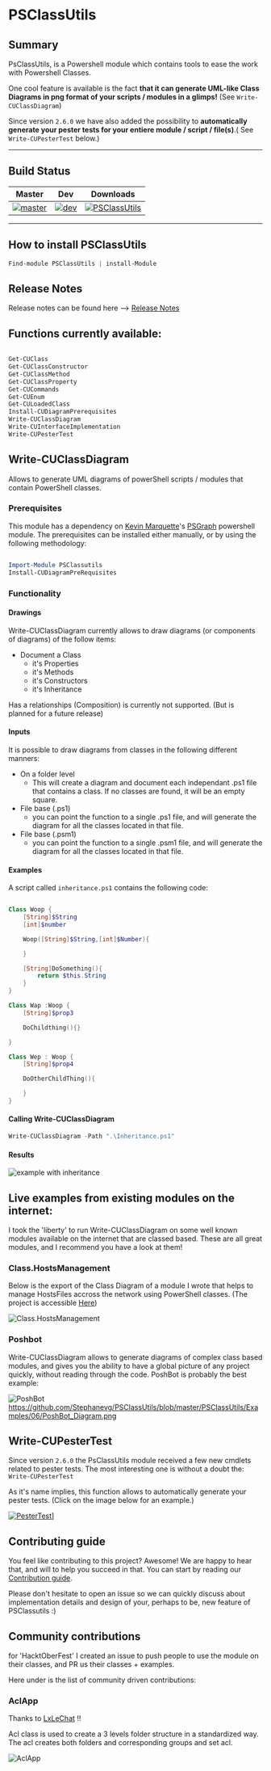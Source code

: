 # PSClassUtils


## Summary

PsClassUtils, is a Powershell module which contains tools to ease the work with Powershell Classes.

One cool feature is available is the fact  **that it can generate UML-like Class Diagrams in png format of your scripts / modules in a glimps!** (See ```Write-CUClassDiagram```)

Since version `2.6.0` we have also added the possibility to **automatically generate your pester tests for your entiere module / script / file(s)**.( See ```Write-CUPesterTest``` below.)

-----

## Build Status
|Master |Dev| Downloads
|---|---|---|
|[![master](https://ci.appveyor.com/api/projects/status/p30qxvifokv5fsjg/branch/master?svg=true)](https://ci.appveyor.com/project/Stephanevg/psclassutils/branch/master) |[![dev](https://ci.appveyor.com/api/projects/status/p30qxvifokv5fsjg/branch/master?svg=true)](https://ci.appveyor.com/project/Stephanevg/psclassutils/branch/dev) | [![PSClassUtils](https://img.shields.io/powershellgallery/dt/PsClassUtils.svg)](https://www.powershellgallery.com/packages/PsClassUtils/)

-----
## How to install PSClassUtils

```powershell
Find-module PSClassUtils | install-Module
```

## Release Notes

Release notes can be found here --> [Release Notes](.\ReleaseNotes.md)


## Functions currently available:

```powershell

Get-CUClass
Get-CUClassConstructor
Get-CUClassMethod
Get-CUClassProperty
Get-CUCommands
Get-CUEnum
Get-CULoadedClass
Install-CUDiagramPrerequisites
Write-CUClassDiagram
Write-CUInterfaceImplementation
Write-CUPesterTest


```



## Write-CUClassDiagram

Allows to generate UML diagrams of powerShell scripts / modules that contain PowerShell classes.


### Prerequisites

This module has a dependency on [Kevin Marquette](https://Twitter/KevinMarquette)'s [PSGraph](https://github.com/KevinMarquette/PSGraph) powershell module.
The prerequisites can be installed either manually, or by using the following methodology:

```powershell

Import-Module PSClassutils
Install-CUDiagramPreRequisites

```

### Functionality

#### Drawings

Write-CUClassDiagram currently allows to draw diagrams (or components of diagrams) of the follow items:
- Document a Class
    - it's Properties
    - it's Methods
    - it's Constructors
    - it's Inheritance

Has a relationships (Composition) is currently not supported. (But is planned for a future release)

#### Inputs

It is possible to draw diagrams from classes in the following different manners:
- On a folder level
    - This will create a diagram and document each independant .ps1 file that contains a class. If no classes are found, it will be an empty square.
- File base (.ps1)
    - you can point the function to a single .ps1 file, and will generate the diagram for all the classes located in that file.
- File base (.psm1)
    - you can point the function to a single .psm1 file, and will generate the diagram for all the classes located in that file.

#### Examples

A script called ```inheritance.ps1``` contains the following code:

```powershell

Class Woop {
    [String]$String
    [int]$number

    Woop([String]$String,[int]$Number){

    }

    [String]DoSomething(){
        return $this.String
    }
}

Class Wap :Woop {
    [String]$prop3

    DoChildthing(){}

}

Class Wep : Woop {
    [String]$prop4

    DoOtherChildThing(){

    }
}

```

#### Calling Write-CUClassDiagram
```Powershell
Write-CUClassDiagram -Path ".\Inheritance.ps1"
```

#### Results

![example with inheritance](/PSClassUtils/Examples/02/Inheritance.png)

## Live examples from existing modules on the internet:

I took the 'liberty' to run Write-CUClassDiagram on some well known modules available on the internet that are classed based.
These are all great modules, and I recommend you have a look at them!



### Class.HostsManagement

Below is the export of the Class Diagram of a module I wrote that helps to manage HostsFiles accross the network using PowerShell classes. (The project is accessible  [Here](https://github.com/Stephanevg/Class.HostsManagement))


![Class.HostsManagement](https://github.com/Stephanevg/Class.HostsManagement/blob/master/Images//Class.HostsManagement.png?raw=true)


### Poshbot

Write-CUClassDiagram allows to generate diagrams of complex class based modules, and gives you the ability to have a global picture of any project quickly, without reading through the code. PoshBot is probably the best example:

![PoshBot](https://github.com/Stephanevg/PSClassUtils/blob/master/PSClassUtils/Examples/06/PoshBot_Diagram.png?raw=true)
https://github.com/Stephanevg/PSClassUtils/blob/master/PSClassUtils/Examples/06/PoshBot_Diagram.png


## Write-CUPesterTest

Since version `2.6.0` the PsClassUtils module received a few new cmdlets related to pester tests. The most interesting one is without a doubt the: ```Write-CUPesterTest```

As it's name implies, this function allows to automatically generate your pester tests. (Click on the image below for an example.)

<a href="http://powershelldistrict.com/write-cupestertest-demo-org//">![PesterTest](./Images/PesterTests.jpg)]</a>



## Contributing guide

You feel like contributing to this project? Awesome! We are happy to hear that, and will to help you succeed in that.
You can start by reading our [Contribution guide](CONTRIBUTING.MD).

Please don't hesitate to open an issue so we can quickly discuss about implementation details  and design of your, perhaps to be, new feature of PSClassutils :)


## Community contributions

for 'HacktOberFest' I created an issue to push people to use the module on their classes, and PR us their classes + examples.

Here under is the list of community driven contributions:

### AclApp

Thanks to [LxLeChat](https://github.com/LxLeChat) !!

Acl class is used to create a 3 levels folder structure in a standardized way. The acl creates both folders and corresponding groups and set acl.

![AclApp](https://raw.githubusercontent.com/Stephanevg/PSClassUtils/master/PSClassUtils/Examples/07/aclapp.class.png)
